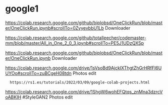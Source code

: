 # google1
https://colab.research.google.com/github/biplobsd/OneClickRun/blob/master/OneClickRun.ipynb#scrollTo=0ZvyevbbU1Lb   Downloader

https://colab.research.google.com/github/totalleecher/codemaster-mm/blob/master/All_in_One_2_0_3.ipynb#scrollTo=PE5J1UDzQXSp

https://colab.research.google.com/github/biplobsd/OneClickRun/blob/master/OneClickRun.ipynb   Downloader


https://colab.research.google.com/drive/1sVsoBd9AjckIXThgtZhGrHRfFI6UUYOo#scrollTo=zuBCgeH08tdn Photos edit
      
      https://rs1.es/tutorials/2022/03/09/google-colab-projects.html


https://colab.research.google.com/drive/1ShgW6wohEFQtqs_znMna3dzrcVoABKIH    #StyleGAN2 Photos edit


